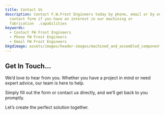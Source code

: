 ```yaml
---
title: Contact Us
description: Contact F.W.Frost Engineers today by phone, email or by our website
  contact form if you have an interest in our machining or
  fabrication  .capabilities
keywords:
  - Contact FW Frost Engineers
  - Phone FW Frost Engineers
  - Email FW Frost Engineers
bkgdimage: assets/images/header-images/machined_and_assembled_components.jpg
---
```

## Get In Touch...

We’d love to hear from you. Whether you have a project in mind or need expert advice, our team is here to help.

Simply fill out the form or contact us directly, and we’ll get back to you promptly.

Let’s create the perfect solution together.